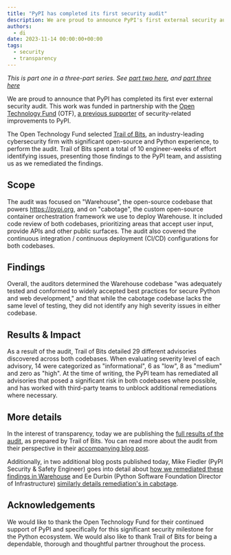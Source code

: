 ```yaml
---
title: "PyPI has completed its first security audit"
description: We are proud to announce PyPI's first external security audit.
authors:
  - di
date: 2023-11-14 00:00:00+00:00
tags:
  - security
  - transparency
---
```


_This is part one in a three-part series. See [part two here](2023-11-14-2-security-audit-remediation-warehouse.md), and [part three here](2023-11-14-3-security-audit-remediation-cabotage.md)_

We are proud to announce that PyPI has completed its first ever external security audit.
This work was funded in partnership with the [Open Technology Fund](https://www.opentech.fund/) (OTF), [a previous supporter](https://www.opentech.fund/results/supported-projects/pypi-improvements/) of security-related improvements to PyPI.

<!-- more -->

The Open Technology Fund selected [Trail of Bits](https://www.trailofbits.com/), an industry-leading cybersecurity firm with significant open-source and Python experience, to perform the audit.
Trail of Bits spent a total of 10 engineer-weeks of effort identifying issues, presenting those findings to the PyPI team, and assisting us as we remediated the findings.

## Scope

The audit was focused on "Warehouse", the open-source codebase that powers <https://pypi.org>, and on "cabotage", the custom open-source container orchestration framework we use to deploy Warehouse.
It included code review of both codebases, prioritizing areas that accept user input, provide APIs and other public surfaces.
The audit also covered the continuous integration / continuous deployment (CI/CD) configurations for both codebases.

## Findings

Overall, the auditors determined the Warehouse codebase "was adequately tested and conformed to widely accepted best practices for secure Python and web development," and that while the cabotage codebase lacks the same level of testing, they did not identify any high severity issues in either codebase.

## Results & Impact

As a result of the audit, Trail of Bits detailed 29 different advisories discovered across both codebases.
When evaluating severity level of each advisory, 14 were categorized as "informational", 6 as "low", 8 as "medium" and zero as "high".
At the time of writing, the PyPI team has remediated all advisories that posed a significant risk in both codebases where possible, and has worked with third-party teams to unblock additional remediations where necessary.

## More details

In the interest of transparency, today we are publishing the [full results of the audit](https://github.com/trailofbits/publications#technology-product-reviews), as prepared by Trail of Bits.
You can read more about the audit from their perspective in their [accompanying blog post](https://blog.trailofbits.com/2023/11/14/our-audit-of-pypi/).

Additionally, in two additional blog posts published today, Mike Fiedler (PyPI Security & Safety Engineer) goes into detail about [how we remediated these findings in Warehouse](2023-11-14-2-security-audit-remediation-warehouse.md) and Ee Durbin (Python Software Foundation Director of Infrastructure) [similarly details remediation's in cabotage](2023-11-14-3-security-audit-remediation-cabotage.md).

## Acknowledgements

We would like to thank the Open Technology Fund for their continued support of PyPI and specifically for this significant security milestone for the Python ecosystem.
We would also like to thank Trail of Bits for being a dependable, thorough and thoughtful partner throughout the process.
